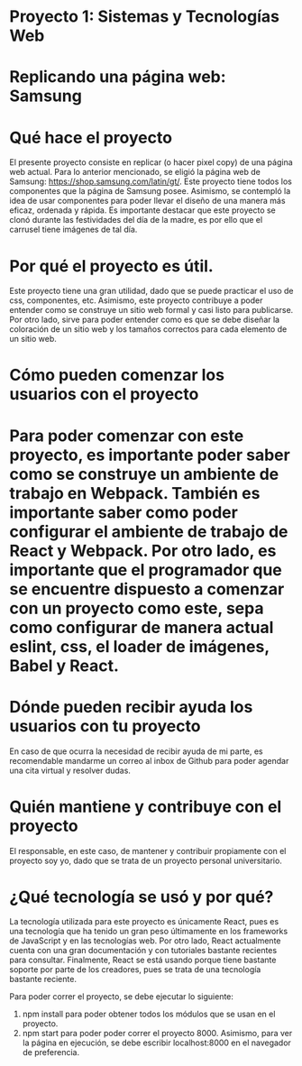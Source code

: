 # Proyecto 1: Sistemas y Tecnologías Web

# Replicando una página web: Samsung

# Qué hace el proyecto

El presente proyecto consiste en replicar (o hacer pixel copy) de una página web actual. Para lo anterior mencionado, se eligió la página web de Samsung: https://shop.samsung.com/latin/gt/. Este proyecto tiene todos los componentes que la página de Samsung posee. Asimismo, se contempló la idea de usar componentes para poder llevar el diseño de una manera más eficaz, ordenada y rápida. Es importante destacar que este proyecto se clonó durante las festividades del día de la madre, es por ello que el carrusel tiene imágenes de tal día.

# Por qué el proyecto es útil.

Este proyecto tiene una gran utilidad, dado que se puede practicar el uso de css, componentes, etc. Asimismo, este proyecto contribuye a poder entender como se construye un sitio web formal y casi listo para publicarse. Por otro lado, sirve para poder entender como es que se debe diseñar la coloración de un sitio web y los tamaños correctos para cada elemento de un sitio web. 

# Cómo pueden comenzar los usuarios con el proyecto

# Para poder comenzar con este proyecto, es importante poder saber como se construye un ambiente de trabajo en Webpack. También es importante saber como poder configurar el ambiente de trabajo de React y Webpack. Por otro lado, es importante que el programador que se encuentre dispuesto a comenzar con un proyecto como este, sepa como configurar de manera actual eslint, css, el loader de imágenes, Babel y React.

# Dónde pueden recibir ayuda los usuarios con tu proyecto

En caso de que ocurra la necesidad de recibir ayuda de mi parte, es recomendable mandarme un correo al inbox de Github para poder agendar una cita virtual y resolver dudas.

# Quién mantiene y contribuye con el proyecto

El responsable, en este caso, de mantener y contribuir propiamente con el proyecto soy yo, dado que se trata de un proyecto personal universitario. 

# ¿Qué tecnología se usó y por qué?

La tecnología utilizada para este proyecto es únicamente React, pues es una tecnología que ha tenido un gran peso últimamente en los frameworks de JavaScript y en las tecnologías web. Por otro lado, React actualmente cuenta con una gran documentación y con tutoriales bastante recientes para consultar. Finalmente, React se está usando porque tiene bastante soporte por parte de los creadores, pues se trata de una tecnología bastante reciente.


Para poder correr el proyecto, se debe ejecutar lo siguiente: 

1. npm install para poder obtener todos los módulos que se usan en el proyecto.
2. npm start para poder poder correr el proyecto 8000. Asimismo, para ver la página en ejecución, se debe escribir localhost:8000 en el navegador de preferencia.
